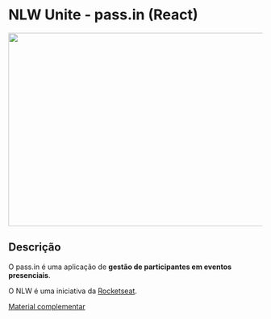 # NLW Unite - pass.in (React)

<img src="https://github.com/AleferReinert/pass-in-web/assets/5350199/1be1e4b4-110d-4ea0-b8da-c2a2fa451cab" width="768" height="384">

## Descrição

O pass.in é uma aplicação de **gestão de participantes em eventos presenciais**.

O NLW é uma iniciativa da [Rocketseat](https://github.com/Rocketseat).

[Material complementar](https://efficient-sloth-d85.notion.site/React-529e4443080a4d889f7a0714aa09348c)
